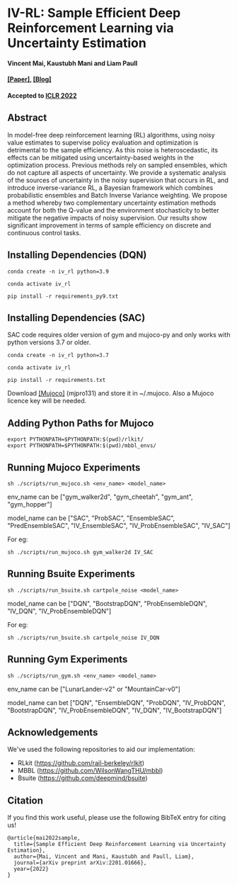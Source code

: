# IV-RL: Sample Efficient Deep Reinforcement Learning via Uncertainty Estimation 
#### Vincent Mai, Kaustubh Mani and Liam Paull 

#### [[Paper]](https://openreview.net/forum?id=vrW3tvDfOJQ), [[Blog]](https://montrealrobotics.ca/ivrl/)

#### Accepted to [ICLR 2022](https://iclr.cc/)

## Abstract

In model-free deep reinforcement learning (RL) algorithms, using noisy value estimates to supervise policy evaluation and optimization is detrimental to the sample efficiency. As this noise is heteroscedastic, its effects can be mitigated using uncertainty-based weights in the optimization process. Previous methods rely on sampled ensembles, which do not capture all aspects of uncertainty. We provide a systematic analysis of the sources of uncertainty in the noisy supervision that occurs in RL, and introduce inverse-variance RL, a Bayesian framework which combines probabilistic ensembles and Batch Inverse Variance weighting. We propose a method whereby two complementary uncertainty estimation methods account for both the Q-value and the environment stochasticity to better mitigate the negative impacts of noisy supervision. Our results show significant improvement in terms of sample efficiency on discrete and continuous control tasks.


## Installing Dependencies (DQN)

	conda create -n iv_rl python=3.9

 	conda activate iv_rl

	pip install -r requirements_py9.txt


## Installing Dependencies  (SAC)

SAC code requires older version of gym and mujoco-py and only works with python versions 3.7 or older.

	conda create -n iv_rl python=3.7 

 	conda activate iv_rl

	pip install -r requirements.txt


Download [[Mujoco]](https://www.roboti.us/download.html)  (mjpro131) and store it in ~/.mujoco. Also a Mujoco licence key will be needed. 

## Adding Python Paths for Mujoco

	export PYTHONPATH=$PYTHONPATH:$(pwd)/rlkit/
	export PYTHONPATH=$PYTHONPATH:$(pwd)/mbbl_envs/


## Running Mujoco Experiments 

	sh ./scripts/run_mujoco.sh <env_name> <model_name>


env_name can be ["gym_walker2d", "gym_cheetah", "gym_ant", "gym_hopper"]

model_name can be ["SAC", "ProbSAC", "EnsembleSAC", "PredEnsembleSAC", "IV_EnsembleSAC", "IV_ProbEnsembleSAC", "IV_SAC"]


For eg:

	sh ./scripts/run_mujoco.sh gym_walker2d IV_SAC

## Running Bsuite Experiments

	sh ./scripts/run_bsuite.sh cartpole_noise <model_name> 

model_name can be ["DQN", "BootstrapDQN", "ProbEnsembleDQN", "IV_DQN", "IV_ProbEnsembleDQN"]

For eg:
	
	sh ./scripts/run_bsuite.sh cartpole_noise IV_DQN 


## Running Gym Experiments

	sh ./scripts/run_gym.sh <env_name> <model_name>

env_name can be ["LunarLander-v2" or "MountainCar-v0"]

model_name can bet ["DQN", "EnsembleDQN", "ProbDQN", "IV_ProbDQN", "BootstrapDQN", "IV_ProbEnsembleDQN", "IV_DQN", "IV_BootstrapDQN"]


## Acknowledgements

We've used the following repositories to aid our implementation:

- RLkit (https://github.com/rail-berkeley/rlkit)
- MBBL (https://github.com/WilsonWangTHU/mbbl)
- Bsuite (https://github.com/deepmind/bsuite)

## Citation

If you find this work useful, please use the following BibTeX entry for citing us!

```
@article{mai2022sample,
  title={Sample Efficient Deep Reinforcement Learning via Uncertainty Estimation},
  author={Mai, Vincent and Mani, Kaustubh and Paull, Liam},
  journal={arXiv preprint arXiv:2201.01666},
  year={2022}
}
```

